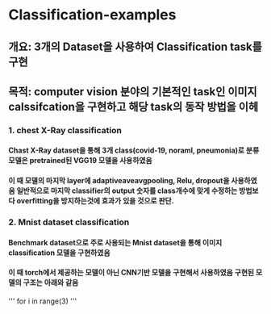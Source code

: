 # Classification-examples

## 개요: 3개의 Dataset을 사용하여 Classification task를 구현
## 목적: computer vision 분야의 기본적인 task인 이미지 calssifcation을 구현하고 해당 task의 동작 방법을 이헤


### 1. chest X-Ray classification
#### Chast X-Ray dataset을 통해 3개 class(covid-19, noraml, pneumonia)로 분류 모델은 pretrained된 VGG19 모델을 사용하였음
#### 이 때 모델의 마지막 layer에 adaptiveaveavgpooling, Relu, dropout을 사용하였음 일반적으로 마지막 classifier의 output 숫자를 class개수에 맞게 수정하는 방법보다 overfitting을 방지하는것에 효과가 있을 것으로 판단.

### 2. Mnist dataset classification
#### Benchmark dataset으로 주로 사용되는 Mnist dataset을 통해 이미지 classification 모델을 구현하였음
#### 이 때 torch에서 제공하는 모델이 아닌 CNN기반 모델을 구현해서 사용하였음 구현된 모델의 구조는 아래와 같음
'''
for i in range(3)
'''
